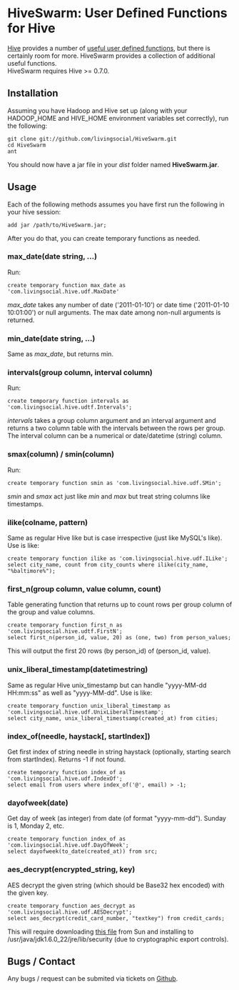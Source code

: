 # HiveSwarm: User Defined Functions for Hive
[Hive](http://hive.apache.org/) provides a number of [useful user defined functions](http://wiki.apache.org/hadoop/Hive/LanguageManual/UDF), but there is certainly room for more.  HiveSwarm provides a collection of additional useful functions.  
HiveSwarm requires Hive >= 0.7.0.

## Installation
Assuming you have Hadoop and Hive set up (along with your HADOOP_HOME and HIVE_HOME environment variables set correctly), run the following:

    git clone git://github.com/livingsocial/HiveSwarm.git
    cd HiveSwarm
    ant

You should now have a jar file in your *dist* folder named **HiveSwarm.jar**.

## Usage
Each of the following methods assumes you have first run the following in your hive session:

    add jar /path/to/HiveSwarm.jar;

After you do that, you can create temporary functions as needed.

### max_date(date string, ...)
Run:

    create temporary function max_date as 'com.livingsocial.hive.udf.MaxDate'

*max_date* takes any number of date ('2011-01-10') or date time ('2011-01-10 10:01:00') or null arguments.  The max date among non-null arguments is returned.

### min_date(date string, ...)
Same as *max_date*, but returns min.

### intervals(group column, interval column)
Run:

    create temporary function intervals as 'com.livingsocial.hive.udtf.Intervals';

*intervals* takes a group column argument and an interval argument and returns a two column table with the intervals between the rows per group.  The interval column can be a numerical or date/datetime (string) column.

### smax(column) / smin(column)
Run:

    create temporary function smin as 'com.livingsocial.hive.udf.SMin';

*smin* and *smax* act just like *min* and *max* but treat string columns like timestamps.


### ilike(colname, pattern)
Same as regular Hive like but is case irrespective (just like MySQL's like).  Use is like:

    create temporary function ilike as 'com.livingsocial.hive.udf.ILike';
    select city_name, count from city_counts where ilike(city_name, "%baltimore%");

### first_n(group column, value column, count)
Table generating function that returns up to count rows per group column of the group and value columns.  

    create temporary function first_n as 'com.livingsocial.hive.udtf.FirstN';
    select first_n(person_id, value, 20) as (one, two) from person_values;

This will output the first 20 rows (by person_id) of (person_id, value).

### unix_liberal_timestamp(datetimestring)
Same as regular Hive unix_timestamp but can handle "yyyy-MM-dd HH:mm:ss" as well as "yyyy-MM-dd".  Use is like:

    create temporary function unix_liberal_timestamp as 'com.livingsocial.hive.udf.UnixLiberalTimestamp';
    select city_name, unix_liberal_timestsamp(created_at) from cities;


### index_of(needle, haystack[, startIndex])
Get first index of string needle in string haystack (optionally, starting search from startIndex).  Returns -1 if not found.

    create temporary function index_of as 'com.livingsocial.hive.udf.IndexOf';
    select email from users where index_of('@', email) > -1;


### dayofweek(date)
Get day of week (as integer) from date (of format "yyyy-mm-dd").  Sunday is 1, Monday 2, etc.

    create temporary function index_of as 'com.livingsocial.hive.udf.DayOfWeek';
    select dayofweek(to_date(created_at)) from src;


### aes_decrypt(encrypted_string, key)
AES decrypt the given string (which should be Base32 hex encoded) with the given key.

    create temporary function aes_decrypt as 'com.livingsocial.hive.udf.AESDecrypt';
    select aes_decrypt(credit_card_number, "textkey") from credit_cards;

This will require downloading 
[this file](http://cds.sun.com/is-bin/INTERSHOP.enfinity/WFS/CDS-CDS_Developer-Site/en_US/-/USD/VerifyItem-Start/jce_policy-6.zip?BundledLineItemUUID=ahKJ_hCvnkoAAAEx4CEpHj3B&OrderID=6N.J_hCvGj4AAAEx1iEpHj3B&ProductID=33bACUFBf50AAAEYiO45AXuH&FileName=/jce_policy-6.zip)
from Sun and installing to /usr/java/jdk1.6.0_22/jre/lib/security (due to cryptographic export controls).

## Bugs / Contact
Any bugs / request can be submited via tickets on [Github](https://github.com/livingsocial/HiveSwarm).